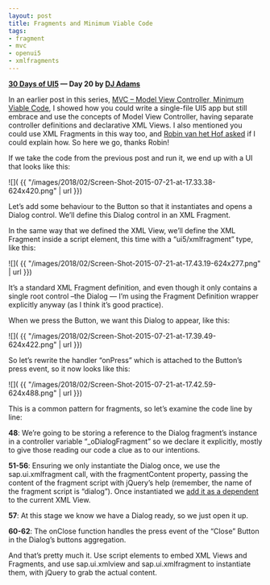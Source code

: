 ```yaml
---
layout: post
title: Fragments and Minimum Viable Code
tags:
- fragment
- mvc
- openui5
- xmlfragments
---
```


**[30 Days of UI5](/blog/posts/2015/07/04/30-days-of-ui5/) &mdash; Day 20 by [DJ Adams](//qmacro.org/about/)**

In an earlier post in this series, [MVC – Model View Controller, Minimum Viable Code](/blog/posts/2015/07/21/mvc-model-view-controller-minimum-viable-code/), I showed how you could write a single-file UI5 app but still embrace and use the concepts of Model View Controller, having separate controller definitions and declarative XML Views. I also mentioned you could use XML Fragments in this way too, and [Robin van het Hof asked](https://twitter.com/Qualiture/status/623467858652200960) if I could explain how. So here we go, thanks Robin!

If we take the code from the previous post and run it, we end up with a UI that looks like this:

![]( {{ "/images/2018/02/Screen-Shot-2015-07-21-at-17.33.38-624x420.png" | url }})

Let’s add some behaviour to the Button so that it instantiates and opens a Dialog control. We’ll define this Dialog control in an XML Fragment.

In the same way that we defined the XML View, we’ll define the XML Fragment inside a script element, this time with a “ui5/xmlfragment” type, like this:

![]( {{ "/images/2018/02/Screen-Shot-2015-07-21-at-17.43.19-624x277.png" | url }})

It’s a standard XML Fragment definition, and even though it only contains a single root control –the Dialog — I’m using the Fragment Definition wrapper explicitly anyway (as I think it’s good practice).

When we press the Button, we want this Dialog to appear, like this:

![]( {{ "/images/2018/02/Screen-Shot-2015-07-21-at-17.39.49-624x422.png" | url }})

So let’s rewrite the handler “onPress” which is attached to the Button’s press event, so it now looks like this:

![]( {{ "/images/2018/02/Screen-Shot-2015-07-21-at-17.42.59-624x488.png" | url }})

This is a common pattern for fragments, so let’s examine the code line by line:

**48**: We’re going to be storing a reference to the Dialog fragment’s instance in a controller variable “_oDialogFragment” so we declare it explicitly, mostly to give those reading our code a clue as to our intentions.

**51-56**: Ensuring we only instantiate the Dialog once, we use the sap.ui.xmlfragment call, with the fragmentContent property, passing the content of the fragment script with jQuery’s help (remember, the name of the fragment script is “dialog”). Once instantiated we [add it as a dependent](http://stackoverflow.com/a/24640317/384366) to the current XML View.

**57**: At this stage we know we have a Dialog ready, so we just open it up.

**60-62**: The onClose function handles the press event of the “Close” Button in the Dialog’s buttons aggregation.

And that’s pretty much it. Use script elements to embed XML Views and Fragments, and use sap.ui.xmlview and sap.ui.xmlfragment to instantiate them, with jQuery to grab the actual content.


